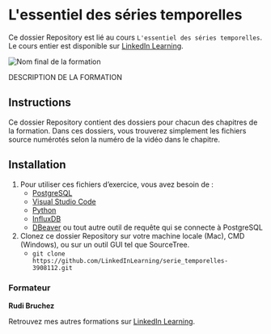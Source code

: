 #  L'essentiel des séries temporelles

Ce dossier Repository est lié au cours `L'essentiel des séries temporelles`. Le cours entier est disponible sur [LinkedIn Learning][lil-course-url].

![Nom final de la formation][lil-thumbnail-url] 

DESCRIPTION DE LA FORMATION

## Instructions

Ce dossier Repository contient des dossiers pour chacun des chapitres de la formation. Dans ces dossiers, vous trouverez simplement les fichiers source numérotés selon la numéro de la vidéo dans le chapitre.

## Installation

1. Pour utiliser ces fichiers d’exercice, vous avez besoin de : 
   - [PostgreSQL](https://www.postgresql.org/download/) 
   - [Visual Studio Code](https://code.visualstudio.com/download)
   - [Python](https://www.python.org/downloads/)
   - [InfluxDB](https://www.influxdata.com/downloads/)
   - [DBeaver](https://dbeaver.io/) ou tout autre outil de requête qui se connecte à PostgreSQL
2. Clonez ce dossier Repository sur votre machine locale (Mac), CMD (Windows), ou sur un outil GUI tel que SourceTree. 
   - `git clone https://github.com/LinkedInLearning/serie_temporelles-3908112.git`


### Formateur

**Rudi Bruchez** 

 Retrouvez mes autres formations sur [LinkedIn Learning][lil-URL-trainer].

[0]: # (Replace these placeholder URLs with actual course URLs)
[lil-course-url]: https://www.linkedin.com
[lil-thumbnail-url]: https:
[lil-URL-trainer]: https://www.linkedin.com/learning/instructors/rudi-bruchez

[1]: # (End of FR-Instruction ###############################################################################################)

